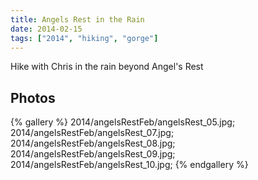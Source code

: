 ```yaml
---
title: Angels Rest in the Rain
date: 2014-02-15
tags: ["2014", "hiking", "gorge"]
---
```


Hike with Chris in the rain beyond Angel's Rest

## Photos

{% gallery %}
2014/angelsRestFeb/angelsRest_05.jpg;
2014/angelsRestFeb/angelsRest_07.jpg;
2014/angelsRestFeb/angelsRest_08.jpg;
2014/angelsRestFeb/angelsRest_09.jpg;
2014/angelsRestFeb/angelsRest_10.jpg;
{% endgallery %}
